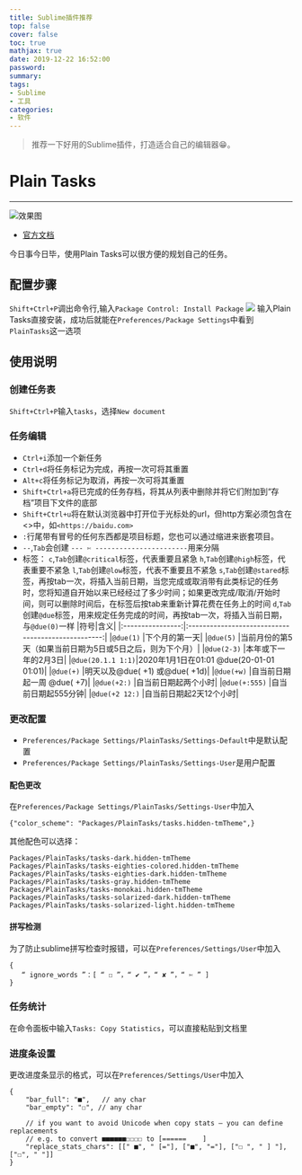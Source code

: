 ```yaml
---
title: Sublime插件推荐
top: false
cover: false
toc: true
mathjax: true
date: 2019-12-22 16:52:00
password:
summary:
tags:
- Sublime
- 工具
categories:
- 软件
---
```


>推荐一下好用的Sublime插件，打造适合自己的编辑器😁。

# Plain Tasks
---
![效果图](2.png)
- [官方文档](https://github.com/aziz/PlainTasks)

今日事今日毕，使用Plain Tasks可以很方便的规划自己的任务。

## 配置步骤
`Shift+Ctrl+P`调出命令行,输入`Package Control: Install Package`
![](1.png)
输入Plain Tasks直接安装，成功后就能在`Preferences/Package Settings`中看到`PlainTasks`这一选项

## 使用说明
### 创建任务表
`Shift+Ctrl+P`输入`tasks`，选择`New document`
### 任务编辑
- `Ctrl+i`添加一个新任务
- `Ctrl+d`将任务标记为完成，再按一次可将其重置
- `Alt+c`将任务标记为取消，再按一次可将其重置
- `Shift+Ctrl+a`将已完成的任务存档，将其从列表中删除并将它们附加到“存档”项目下文件的底部
- `Shift+Ctrl+u`将在默认浏览器中打开位于光标处的url，但http方案必须包含在<>中，如`<https://baidu.com>`
- `:`行尾带有冒号的任何东西都是项目标题，您也可以通过缩进来嵌套项目。
- `--`,`Tab`会创建 `--- ✄ -----------------------`用来分隔
- 标签：
`c`,`Tab`创建`@critical`标签，代表重要且紧急
`h`,`Tab`创建`@high`标签，代表重要不紧急
`l`,`Tab`创建`@low`标签，代表不重要且不紧急
`s`,`Tab`创建`@stared`标签，再按tab一次，将插入当前日期，当您完成或取消带有此类标记的任务时，您将知道自开始以来已经经过了多少时间；如果更改完成/取消/开始时间，则可以删除时间后，在标签后按tab来重新计算花费在任务上的时间
`d`,`Tab`创建`@due`标签，用来规定任务完成的时间，再按tab一次，将插入当前日期，与`@due(0)`一样
|符号|含义|
|:----------------:|:--------------------------------------------------:|
|`@due(1)`         |下个月的第一天|
|`@due(5)`         |当前月份的第5天（如果当前日期为5日或5日之后，则为下个月）|
|`@due(2-3)`       |本年或下一年的2月3日|
|`@due(20.1.1 1:1)`|2020年1月1日在01:01 @due(20-01-01 01:01)|
|`@due(+)`         |明天以及@due( +1) 或@due( +1d)|
|`@due(+w)`        |自当前日期起一周 @due( +7)|
|`@due(+2:)`       |自当前日期起两个小时|
|`@due(+:555)`     |自当前日期起555分钟|
|`@due(+2 12:)`    |自当前日期起2天12个小时|

### 更改配置
- `Preferences/Package Settings/PlainTasks/Settings-Default`中是默认配置
- `Preferences/Package Settings/PlainTasks/Settings-User`是用户配置

#### 配色更改
在`Preferences/Package Settings/PlainTasks/Settings-User`中加入

```sublime
{"color_scheme": "Packages/PlainTasks/tasks.hidden-tmTheme",}
```
其他配色可以选择：

```sublime
Packages/PlainTasks/tasks-dark.hidden-tmTheme
Packages/PlainTasks/tasks-eighties-colored.hidden-tmTheme
Packages/PlainTasks/tasks-eighties-dark.hidden-tmTheme
Packages/PlainTasks/tasks-gray.hidden-tmTheme
Packages/PlainTasks/tasks-monokai.hidden-tmTheme
Packages/PlainTasks/tasks-solarized-dark.hidden-tmTheme
Packages/PlainTasks/tasks-solarized-light.hidden-tmTheme
```

#### 拼写检测
为了防止sublime拼写检查时报错，可以在`Preferences/Settings/User`中加入
```sublime
{
   “ ignore_words ”：[ “ ☐ ”，“ ✔ ”，“ ✘ ”，“ ✄ ” ]
}
```

### 任务统计
在命令面板中输入`Tasks: Copy Statistics`，可以直接粘贴到文档里

### 进度条设置
更改进度条显示的格式，可以在`Preferences/Settings/User`中加入
```sublime
{
    "bar_full": "■",   // any char
    "bar_empty": "☐", // any char

    // if you want to avoid Unicode when copy stats — you can define replacements
    // e.g. to convert ■■■■■■☐☐☐☐ to [======    ]
    "replace_stats_chars": [[" ■", " [="], ["■", "="], ["☐ ", " ] "], ["☐", " "]]
}
```